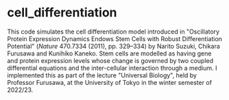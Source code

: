 # cell_differentiation
This code simulates the cell differentiation model introduced in "Oscillatory Protein Expression Dynamics Endows Stem Cells with Robust Differentiation Potential" (*Nature* 470.7334 (2011), pp. 329–334) by Narito Suzuki, Chikara Furusawa and Kunihiko Kaneko. Stem cells are modelled as having gene and protein expression levels whose change is governed by two coupled differential equations and the inter-cellular interaction through a medium. I implemented this as part of the lecture "Universal Biology", held by Professor Furusawa, at the University of Tokyo in the winter semester of 2022/23.
